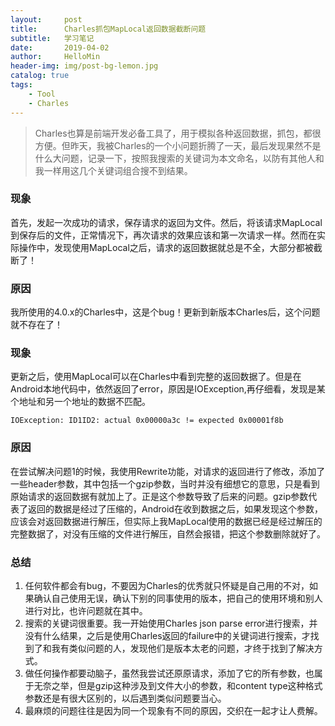 ```yaml
---
layout:     post
title:      Charles抓包MapLocal返回数据截断问题
subtitle:   学习笔记
date:       2019-04-02
author:     HelloMin
header-img: img/post-bg-lemon.jpg
catalog: true
tags:
    - Tool
    - Charles
---
```


> Charles也算是前端开发必备工具了，用于模拟各种返回数据，抓包，都很方便。但昨天，我被Charles的一个小问题折腾了一天，最后发现果然不是什么大问题，记录一下，按照我搜索的关键词为本文命名，以防有其他人和我一样用这几个关键词组合搜不到结果。

### 现象
首先，发起一次成功的请求，保存请求的返回为文件。然后，将该请求MapLocal到保存后的文件，正常情况下，再次请求的效果应该和第一次请求一样。然而在实际操作中，发现使用MapLocal之后，请求的返回数据就总是不全，大部分都被截断了！

### 原因
我所使用的4.0.x的Charles中，这是个bug！更新到新版本Charles后，这个问题就不存在了！

### 现象
更新之后，使用MapLocal可以在Charles中看到完整的返回数据了。但是在Android本地代码中，依然返回了error，原因是IOException,再仔细看，发现是某个地址和另一个地址的数据不匹配。

```
IOException: ID1ID2: actual 0x00000a3c != expected 0x00001f8b
```

### 原因
在尝试解决问题1的时候，我使用Rewrite功能，对请求的返回进行了修改，添加了一些header参数，其中包括一个gzip参数，当时并没有细想它的意思，只是看到原始请求的返回数据有就加上了。正是这个参数导致了后来的问题。gzip参数代表了返回的数据是经过了压缩的，Android在收到数据之后，如果发现这个参数，应该会对返回数据进行解压，但实际上我MapLocal使用的数据已经是经过解压的完整数据了，对没有压缩的文件进行解压，自然会报错，把这个参数删除就好了。

### 总结
1. 任何软件都会有bug，不要因为Charles的优秀就只怀疑是自己用的不对，如果确认自己使用无误，确认下别的同事使用的版本，把自己的使用环境和别人进行对比，也许问题就在其中。
2. 搜索的关键词很重要。我一开始使用Charles json parse error进行搜索，并没有什么结果，之后是使用Charles返回的failure中的关键词进行搜索，才找到了和我有类似问题的人，发现他们是版本太老的问题，才终于找到了解决方式。
3. 做任何操作都要动脑子，虽然我尝试还原原请求，添加了它的所有参数，也属于无奈之举，但是gzip这种涉及到文件大小的参数，和content type这种格式参数还是有很大区别的，以后遇到类似问题要当心。
4. 最麻烦的问题往往是因为同一个现象有不同的原因，交织在一起才让人费解。
